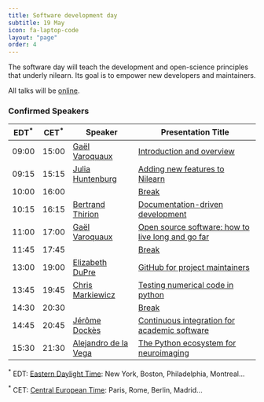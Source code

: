 ```yaml
---
title: Software development day
subtitle: 19 May
icon: fa-laptop-code
layout: "page"
order: 4
---
```


The software day will teach the development and open-science principles
that underly nilearn. Its goal is to empower new developers and
maintainers.

All talks will be [online](https://nilearn.github.io/dev-days-2020/#joining).

### Confirmed Speakers

EDT<sup>&#42;</sup> | CET<sup>&#42;</sup> | Speaker | Presentation Title
----|-----|---------|-------------------
09:00 | 15:00 | [Gaël Varoquaux](http://gael-varoquaux.info/) | [Introduction and overview](https://www.crowdcast.io/e/software-development-day)
09:15 | 15:15 |  [Julia Huntenburg](https://github.com/juhuntenburg) | [Adding new features to Nilearn](https://www.crowdcast.io/e/software-development-day-2)
10:00 | 16:00 |  | [Break](https://town.siempre.io/ocZ5ZFmJS6cUNKWx/nilearn)
10:15 | 16:15 |  [Bertrand Thirion](https://team.inria.fr/parietal/team-members/bertrand-thirions-page/) | [Documentation-driven development](https://www.crowdcast.io/e/software-development-day-3)
11:00 | 17:00 |  [Gaël Varoquaux](http://gael-varoquaux.info/) | [Open source software: how to live long and go far](https://www.crowdcast.io/e/software-development-day-4)
11:45 | 17:45 |  | [Break](https://town.siempre.io/ocZ5ZFmJS6cUNKWx/nilearn)
13:00 | 19:00 |  [Elizabeth DuPre](https://elizabeth-dupre.com) | [GitHub for project maintainers](https://www.crowdcast.io/e/software-development-day-5)
13:45 | 19:45 |  [Chris Markiewicz](http://reproducibility.stanford.edu/team/chris-markiewicz/)  | [Testing numerical code in python](https://www.crowdcast.io/e/software-development-day-5)
14:30 | 20:30 |  | [Break](https://town.siempre.io/ocZ5ZFmJS6cUNKWx/nilearn)
14:45 | 20:45 |  [Jérôme Dockès](https://jeromedockes.github.io/) | [Continuous integration for academic software](https://www.crowdcast.io/e/software-development-day-7)
15:30 | 21:30 |  [Alejandro de la Vega](https://adelavega.github.io/)  | [The Python ecosystem for neuroimaging](https://www.crowdcast.io/e/software-development-day-7)

<sup>&#42;</sup> EDT: [Eastern Daylight Time](https://time.is/EDT): New
York, Boston, Philadelphia, Montreal...

<sup>&#42;</sup> CET: [Central European Time](https://time.is/CET): Paris, Rome, Berlin,
Madrid...
